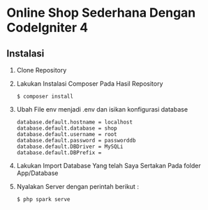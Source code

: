 # Online Shop Sederhana Dengan CodeIgniter 4

## Instalasi

1. Clone Repository

2. Lakukan Instalasi Composer Pada Hasil Repository

   ```
   $ composer install
   ```

3. Ubah File env menjadi .env dan isikan konfigurasi database

   ```
   database.default.hostname = localhost
   database.default.database = shop
   database.default.username = root
   database.default.password = passworddb
   database.default.DBDriver = MySQLi
   database.default.DBPrefix =
   ```

4. Lakukan Import Database Yang telah Saya Sertakan Pada folder App/Database

5. Nyalakan Server dengan perintah berikut :

   ```
   $ php spark serve
   ```
